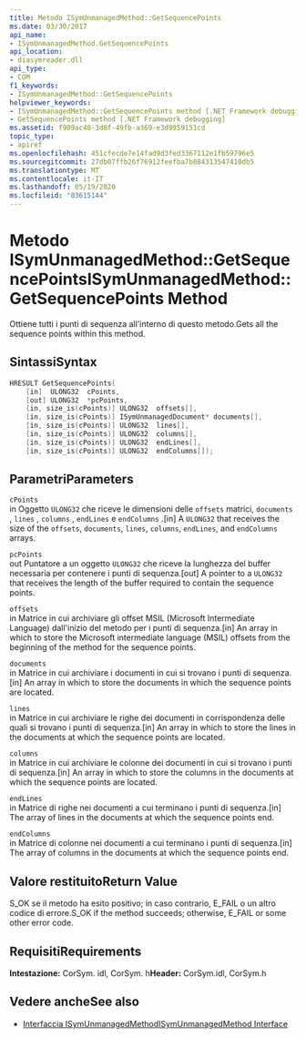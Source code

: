 ```yaml
---
title: Metodo ISymUnmanagedMethod::GetSequencePoints
ms.date: 03/30/2017
api_name:
- ISymUnmanagedMethod.GetSequencePoints
api_location:
- diasymreader.dll
api_type:
- COM
f1_keywords:
- ISymUnmanagedMethod::GetSequencePoints
helpviewer_keywords:
- ISymUnmanagedMethod::GetSequencePoints method [.NET Framework debugging]
- GetSequencePoints method [.NET Framework debugging]
ms.assetid: f909ac48-3d8f-49fb-a369-e3d9959151cd
topic_type:
- apiref
ms.openlocfilehash: 451cfecde7e14fad9d3fed3367112e1fb59796e5
ms.sourcegitcommit: 27db07ffb26f76912feefba7b884313547410db5
ms.translationtype: MT
ms.contentlocale: it-IT
ms.lasthandoff: 05/19/2020
ms.locfileid: "83615144"
---
```

# <a name="isymunmanagedmethodgetsequencepoints-method"></a><span data-ttu-id="bcc7c-102">Metodo ISymUnmanagedMethod::GetSequencePoints</span><span class="sxs-lookup"><span data-stu-id="bcc7c-102">ISymUnmanagedMethod::GetSequencePoints Method</span></span>
<span data-ttu-id="bcc7c-103">Ottiene tutti i punti di sequenza all'interno di questo metodo.</span><span class="sxs-lookup"><span data-stu-id="bcc7c-103">Gets all the sequence points within this method.</span></span>  
  
## <a name="syntax"></a><span data-ttu-id="bcc7c-104">Sintassi</span><span class="sxs-lookup"><span data-stu-id="bcc7c-104">Syntax</span></span>  
  
```cpp  
HRESULT GetSequencePoints(  
    [in]  ULONG32  cPoints,  
    [out] ULONG32  *pcPoints,  
    [in, size_is(cPoints)] ULONG32  offsets[],  
    [in, size_is(cPoints)] ISymUnmanagedDocument* documents[],  
    [in, size_is(cPoints)] ULONG32  lines[],  
    [in, size_is(cPoints)] ULONG32  columns[],  
    [in, size_is(cPoints)] ULONG32  endLines[],  
    [in, size_is(cPoints)] ULONG32  endColumns[]);  
```  
  
## <a name="parameters"></a><span data-ttu-id="bcc7c-105">Parametri</span><span class="sxs-lookup"><span data-stu-id="bcc7c-105">Parameters</span></span>  
 `cPoints`  
 <span data-ttu-id="bcc7c-106">in Oggetto `ULONG32` che riceve le dimensioni delle `offsets` matrici, `documents` , `lines` , `columns` , `endLines` e `endColumns` .</span><span class="sxs-lookup"><span data-stu-id="bcc7c-106">[in] A `ULONG32` that receives the size of the `offsets`, `documents`, `lines`, `columns`, `endLines`, and `endColumns` arrays.</span></span>  
  
 `pcPoints`  
 <span data-ttu-id="bcc7c-107">out Puntatore a un oggetto `ULONG32` che riceve la lunghezza del buffer necessaria per contenere i punti di sequenza.</span><span class="sxs-lookup"><span data-stu-id="bcc7c-107">[out] A pointer to a `ULONG32` that receives the length of the buffer required to contain the sequence points.</span></span>  
  
 `offsets`  
 <span data-ttu-id="bcc7c-108">in Matrice in cui archiviare gli offset MSIL (Microsoft Intermediate Language) dall'inizio del metodo per i punti di sequenza.</span><span class="sxs-lookup"><span data-stu-id="bcc7c-108">[in] An array in which to store the Microsoft intermediate language (MSIL) offsets from the beginning of the method for the sequence points.</span></span>  
  
 `documents`  
 <span data-ttu-id="bcc7c-109">in Matrice in cui archiviare i documenti in cui si trovano i punti di sequenza.</span><span class="sxs-lookup"><span data-stu-id="bcc7c-109">[in] An array in which to store the documents in which the sequence points are located.</span></span>  
  
 `lines`  
 <span data-ttu-id="bcc7c-110">in Matrice in cui archiviare le righe dei documenti in corrispondenza delle quali si trovano i punti di sequenza.</span><span class="sxs-lookup"><span data-stu-id="bcc7c-110">[in] An array in which to store the lines in the documents at which the sequence points are located.</span></span>  
  
 `columns`  
 <span data-ttu-id="bcc7c-111">in Matrice in cui archiviare le colonne dei documenti in cui si trovano i punti di sequenza.</span><span class="sxs-lookup"><span data-stu-id="bcc7c-111">[in] An array in which to store the columns in the documents at which the sequence points are located.</span></span>  
  
 `endLines`  
 <span data-ttu-id="bcc7c-112">in Matrice di righe nei documenti a cui terminano i punti di sequenza.</span><span class="sxs-lookup"><span data-stu-id="bcc7c-112">[in] The array of lines in the documents at which the sequence points end.</span></span>  
  
 `endColumns`  
 <span data-ttu-id="bcc7c-113">in Matrice di colonne nei documenti a cui terminano i punti di sequenza.</span><span class="sxs-lookup"><span data-stu-id="bcc7c-113">[in] The array of columns in the documents at which the sequence points end.</span></span>  
  
## <a name="return-value"></a><span data-ttu-id="bcc7c-114">Valore restituito</span><span class="sxs-lookup"><span data-stu-id="bcc7c-114">Return Value</span></span>  
 <span data-ttu-id="bcc7c-115">S_OK se il metodo ha esito positivo; in caso contrario, E_FAIL o un altro codice di errore.</span><span class="sxs-lookup"><span data-stu-id="bcc7c-115">S_OK if the method succeeds; otherwise, E_FAIL or some other error code.</span></span>  
  
## <a name="requirements"></a><span data-ttu-id="bcc7c-116">Requisiti</span><span class="sxs-lookup"><span data-stu-id="bcc7c-116">Requirements</span></span>  
 <span data-ttu-id="bcc7c-117">**Intestazione:** CorSym. idl, CorSym. h</span><span class="sxs-lookup"><span data-stu-id="bcc7c-117">**Header:** CorSym.idl, CorSym.h</span></span>  
  
## <a name="see-also"></a><span data-ttu-id="bcc7c-118">Vedere anche</span><span class="sxs-lookup"><span data-stu-id="bcc7c-118">See also</span></span>

- [<span data-ttu-id="bcc7c-119">Interfaccia ISymUnmanagedMethod</span><span class="sxs-lookup"><span data-stu-id="bcc7c-119">ISymUnmanagedMethod Interface</span></span>](isymunmanagedmethod-interface.md)
